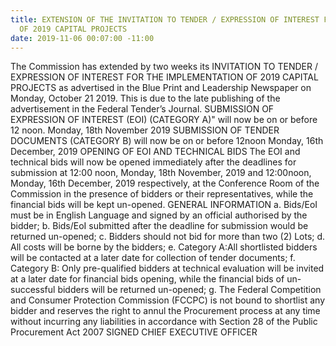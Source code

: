 ```yaml
---
title: EXTENSION OF THE INVITATION TO TENDER / EXPRESSION OF INTEREST FOR THE IMPLEMENTATION
  OF 2019 CAPITAL PROJECTS
date: 2019-11-06 00:07:00 -11:00
---
```


The Commission has extended by two weeks its INVITATION TO TENDER / EXPRESSION OF INTEREST FOR THE IMPLEMENTATION OF 2019 CAPITAL PROJECTS as advertised in the Blue Print and Leadership Newspaper on Monday, October 21 2019. 
This is due to the late publishing of the advertisement in the Federal Tender’s Journal.
 SUBMISSION OF EXPRESSION OF INTEREST (EOI) (CATEGORY A)" will now be on or before 12 noon. Monday, 18th November 2019 
SUBMISSION OF TENDER DOCUMENTS (CATEGORY B) will now be on or before 12noon Monday, 16th December, 2019
OPENING OF EOI AND TECHNICAL BIDS
The EOI and technical bids will now be opened immediately after the deadlines for submission at 12:00 noon, Monday, 18th November, 2019 and 12:00noon, Monday, 16th December, 2019 respectively, at the Conference Room of the Commission in the presence of bidders or their representatives, while the financial bids will be kept un-opened. 
GENERAL INFORMATION
a.	Bids/EoI must be in English Language and signed by an official authorised by the bidder;
b.	Bids/EoI submitted after the deadline for submission would be returned un-opened;
c.	Bidders should not bid for more than two (2) Lots;
d.	All costs will be borne by the bidders;
e.	Category A:All shortlisted bidders will be contacted at a later date for collection of tender documents;
f.	Category B: Only pre-qualified bidders at technical evaluation will be invited at a later date for financial bids opening, while the financial bids of un-successful bidders will be returned un-opened;
g.	The Federal Competition and Consumer Protection Commission  (FCCPC) is not bound to shortlist any bidder and reserves the right to annul the Procurement process at any time without incurring any liabilities in accordance with Section 28 of the Public Procurement Act 2007 
SIGNED
CHIEF EXECUTIVE OFFICER
